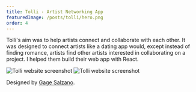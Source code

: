 ```yaml
---
title: Tolli - Artist Networking App
featuredImage: /posts/tolli/hero.png
order: 4
---
```


Tolli's aim was to help artists connect and collaborate with each other. It was designed to connect artists like a dating app would, except instead of finding romance, artists find other artists interested in collaborating on a project. I helped them build their web app with React.

<img alt="Tolli website screenshot" src="/posts/tolli/2.png" />

<img alt="Tolli website screenshot" src="/posts/tolli/1.png" />

Designed by [Gage Salzano](https://studioapt.co/).
